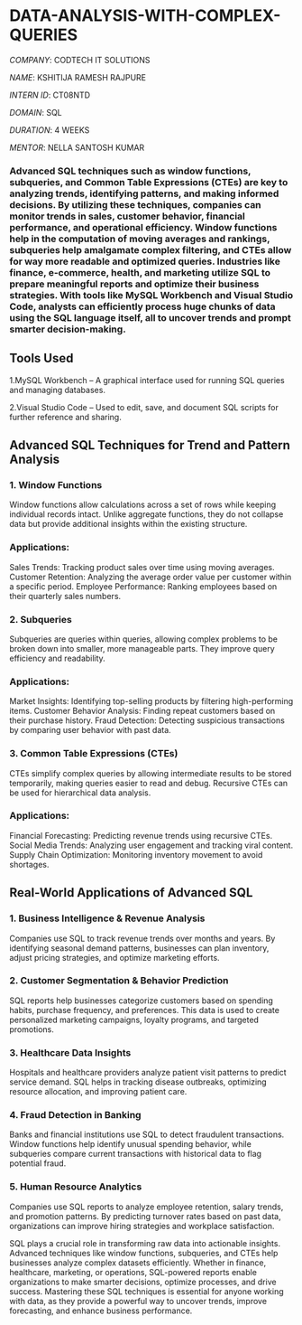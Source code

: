 # DATA-ANALYSIS-WITH-COMPLEX-QUERIES

*COMPANY*: CODTECH IT SOLUTIONS

*NAME*: KSHITIJA RAMESH RAJPURE

*INTERN ID*: CT08NTD

*DOMAIN*: SQL

*DURATION*: 4 WEEKS

*MENTOR*: NELLA SANTOSH KUMAR

### Advanced SQL techniques such as window functions, subqueries, and Common Table Expressions (CTEs) are key to analyzing trends, identifying patterns, and making informed decisions. By utilizing these techniques, companies can monitor trends in sales, customer behavior, financial performance, and operational efficiency. Window functions help in the computation of moving averages and rankings, subqueries help amalgamate complex filtering, and CTEs allow for way more readable and optimized queries. Industries like finance, e-commerce, health, and marketing utilize SQL to prepare meaningful reports and optimize their business strategies. With tools like MySQL Workbench and Visual Studio Code, analysts can efficiently process huge chunks of data using the SQL language itself, all to uncover trends and prompt smarter decision-making. 

## Tools Used
1.MySQL Workbench – A graphical interface used for running SQL queries and managing databases.

2.Visual Studio Code – Used to edit, save, and document SQL scripts for further reference and sharing.

## Advanced SQL Techniques for Trend and Pattern Analysis
### 1. Window Functions
Window functions allow calculations across a set of rows while keeping individual records intact. Unlike aggregate functions, they do not collapse data but provide additional insights within the existing structure.

### Applications:
Sales Trends: Tracking product sales over time using moving averages.
Customer Retention: Analyzing the average order value per customer within a specific period.
Employee Performance: Ranking employees based on their quarterly sales numbers.

### 2. Subqueries
Subqueries are queries within queries, allowing complex problems to be broken down into smaller, more manageable parts. They improve query efficiency and readability.

### Applications:
Market Insights: Identifying top-selling products by filtering high-performing items.
Customer Behavior Analysis: Finding repeat customers based on their purchase history.
Fraud Detection: Detecting suspicious transactions by comparing user behavior with past data.

### 3. Common Table Expressions (CTEs)
CTEs simplify complex queries by allowing intermediate results to be stored temporarily, making queries easier to read and debug. Recursive CTEs can be used for hierarchical data analysis.

### Applications:
Financial Forecasting: Predicting revenue trends using recursive CTEs.
Social Media Trends: Analyzing user engagement and tracking viral content.
Supply Chain Optimization: Monitoring inventory movement to avoid shortages.

## Real-World Applications of Advanced SQL

### 1. Business Intelligence & Revenue Analysis

Companies use SQL to track revenue trends over months and years. By identifying seasonal demand patterns, businesses can plan inventory, adjust pricing strategies, and optimize marketing efforts.

### 2. Customer Segmentation & Behavior Prediction

SQL reports help businesses categorize customers based on spending habits, purchase frequency, and preferences. This data is used to create personalized marketing campaigns, loyalty programs, and targeted promotions.

### 3. Healthcare Data Insights

Hospitals and healthcare providers analyze patient visit patterns to predict service demand. SQL helps in tracking disease outbreaks, optimizing resource allocation, and improving patient care.

### 4. Fraud Detection in Banking

Banks and financial institutions use SQL to detect fraudulent transactions. Window functions help identify unusual spending behavior, while subqueries compare current transactions with historical data to flag potential fraud.

### 5. Human Resource Analytics

Companies use SQL reports to analyze employee retention, salary trends, and promotion patterns. By predicting turnover rates based on past data, organizations can improve hiring strategies and workplace satisfaction.

SQL plays a crucial role in transforming raw data into actionable insights. Advanced techniques like window functions, subqueries, and CTEs help businesses analyze complex datasets efficiently. Whether in finance, healthcare, marketing, or operations, SQL-powered reports enable organizations to make smarter decisions, optimize processes, and drive success. Mastering these SQL techniques is essential for anyone working with data, as they provide a powerful way to uncover trends, improve forecasting, and enhance business performance.



